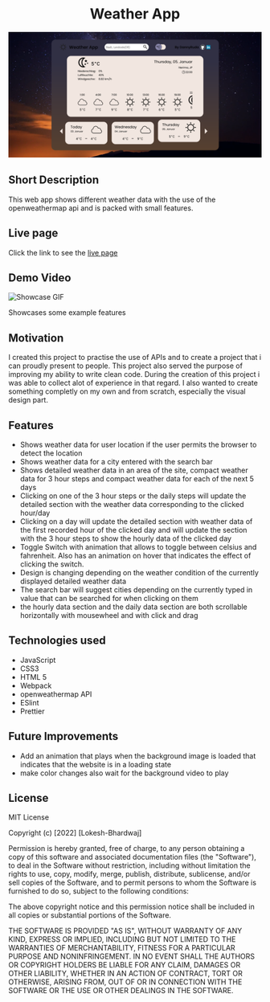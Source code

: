 <h1 align="center">Weather App</h1>

![Showcase](./src/readmeSources/showcase-png.PNG)

## Short Description

This web app shows different weather data with the use of the openweathermap api and is packed with small features. 

## Live page

Click the link to see the [live page](https://dannyruda.github.io/weather-app/)

## Demo Video

![Showcase GIF](./src/readmeSources/showcase-gif.gif)

Showcases some example features

## Motivation

I created this project to practise the use of APIs and to create a project that i can proudly present to people. This project also served the purpose of improving my ability to write clean code. During the creation of this project i was able to collect alot of experience in that regard. I also wanted to create something completly on my own and from scratch, especially the visual design part. 

## Features

- Shows weather data for user location if the user permits the browser to detect the location
- Shows weather data for a city entered with the search bar
- Shows detailed weather data in an area of the site, compact weather data for 3 hour steps and compact weather data for each of the next 5 days
- Clicking on one of the 3 hour steps or the daily steps will update the detailed section with the weather data corresponding to the clicked hour/day
- Clicking on a day will update the detailed section with weather data of the first recorded hour of the clicked day and will update the section with the 3 hour steps to show the hourly data of the clicked day
- Toggle Switch with animation that allows to toggle between celsius and fahrenheit. Also has an animation on hover that indicates the effect of clicking the switch.
- Design is changing depending on the weather condition of the currently displayed detailed weather data
- The search bar will suggest cities depending on the currently typed in value that can be searched for when clicking on them
- the hourly data section and the daily data section are both scrollable horizontally with mousewheel and with click and drag


## Technologies used

- JavaScript
- CSS3
- HTML 5
- Webpack
- openweathermap API
- ESlint
- Prettier

## Future Improvements

- Add an animation that plays when the background image is loaded that indicates that the website is in a loading state
- make color changes also wait for the background video to play

## License

MIT License

Copyright (c) [2022] [Lokesh-Bhardwaj]

Permission is hereby granted, free of charge, to any person obtaining a copy
of this software and associated documentation files (the "Software"), to deal
in the Software without restriction, including without limitation the rights
to use, copy, modify, merge, publish, distribute, sublicense, and/or sell
copies of the Software, and to permit persons to whom the Software is
furnished to do so, subject to the following conditions:

The above copyright notice and this permission notice shall be included in all
copies or substantial portions of the Software.

THE SOFTWARE IS PROVIDED "AS IS", WITHOUT WARRANTY OF ANY KIND, EXPRESS OR
IMPLIED, INCLUDING BUT NOT LIMITED TO THE WARRANTIES OF MERCHANTABILITY,
FITNESS FOR A PARTICULAR PURPOSE AND NONINFRINGEMENT. IN NO EVENT SHALL THE
AUTHORS OR COPYRIGHT HOLDERS BE LIABLE FOR ANY CLAIM, DAMAGES OR OTHER
LIABILITY, WHETHER IN AN ACTION OF CONTRACT, TORT OR OTHERWISE, ARISING FROM,
OUT OF OR IN CONNECTION WITH THE SOFTWARE OR THE USE OR OTHER DEALINGS IN THE
SOFTWARE.